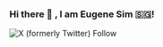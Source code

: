 ### Hi there 👋 , I am Eugene Sim 🇸🇬!
<img alt="X (formerly Twitter) Follow" src="https://img.shields.io/twitter/follow/0xYuuJin">




<!--
**EugeneSim/EugeneSim** is a ✨ _special_ ✨ repository because its `README.md` (this file) appears on your GitHub profile.

Here are some ideas to get you started:

- 🔭 I’m currently working on ...
- 🌱 I’m currently learning ...
- 👯 I’m looking to collaborate on ...
- 🤔 I’m looking for help with ...
- 💬 Ask me about ...
- 📫 How to reach me: ...
- 😄 Pronouns: ...
- ⚡ Fun fact: ...
-->
